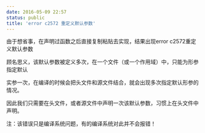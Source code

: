 ```yaml
---
date: 2016-05-09 22:57
status: public
title: 'error c2572 重定义默认参数'
---
```


由于想省事，在声明过函数之后直接复制粘贴去实现，结果出现error c2572重定义默认参数

顾名思义，该默认参数被定义多次，在一个文件（或一个作用域）中，只能为形参指定默认

实参一次，在编译的时候会把头文件和源文件结合，就会出现多次指定默认形参的情况。

因此我们只需要在头文件，或者源文件中声明一次该默认参数，习惯上在头文件中声明。

注：该错误只是编译系统问题，有的编译系统对此并不会报错！